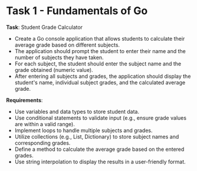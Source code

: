 # Task 1 - Fundamentals of Go
  **Task**: Student Grade Calculator
  - Create a Go console application that allows students to calculate their average grade based on different subjects.
  - The application should prompt the student to enter their name and the number of subjects they have taken.
  - For each subject, the student should enter the subject name and the grade obtained (numeric value).
  - After entering all subjects and grades, the application should display the student's name, individual subject grades, and the calculated average grade.

  **Requirements**:
  - Use variables and data types to store student data.
  - Use conditional statements to validate input (e.g., ensure grade values are within a valid range).
  - Implement loops to handle multiple subjects and grades.
  - Utilize collections (e.g., List, Dictionary) to store subject names and corresponding grades.
  - Define a method to calculate the average grade based on the entered grades.
  - Use string interpolation to display the results in a user-friendly format.
